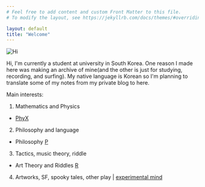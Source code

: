 ```yaml
---
# Feel free to add content and custom Front Matter to this file.
# To modify the layout, see https://jekyllrb.com/docs/themes/#overriding-theme-defaults

layout: default
title: "Welcome"
---
```


![Hi](/assets/img/pond.png)

Hi, I'm currently a student at university in South Korea. One reason I made here was making an archive of mine(and the other is just for studying, recording, and surfing). My native language is Korean so I'm planning to translate some of my notes from my private blog to here. 

Main interests: 

1. Mathematics and Physics
- [PhyX](./Phys/Phys_content.html)

2. Philosophy and language
- Philosophy [P](./P/P_content.html)

3. Tactics, music theory, riddle
- Art Theory and Riddles [R](./R/R_content.html)

4. Artworks, SF, spooky tales, other play \| [experimental mind](https://ki11dee.github.io/popcornparrot/index_en.html)